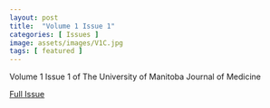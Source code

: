 ```yaml
---
layout: post
title:  "Volume 1 Issue 1"
categories: [ Issues ]
image: assets/images/V1C.jpg
tags: [ featured ]
---
```


Volume 1 Issue 1 of The University of Manitoba Journal of Medicine

<a href = "/assets/documents/V1I1/V1I1.pdf"> Full Issue </a>
